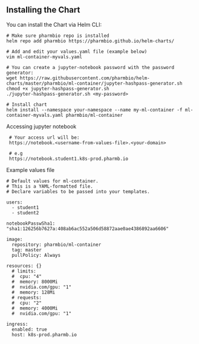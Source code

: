 ## Installing the Chart
You can install the Chart via Helm CLI:

    # Make sure pharmbio repo is installed
    helm repo add pharmbio https://pharmbio.github.io/helm-charts/

    # Add and edit your values.yaml file (example below)
    vim ml-container-myvals.yaml
    
    # You can create a jupyter-notebook password with the password generator:
    wget https://raw.githubusercontent.com/pharmbio/helm-charts/master/pharmbio/ml-container/jupyter-hashpass-generator.sh 
    chmod +x jupyter-hashpass-generator.sh
    ./jupyter-hashpass-generator.sh <my-password>

    # Install chart 
    helm install --namespace your-namespace --name my-ml-container -f ml-container-myvals.yaml pharmbio/ml-container


Accessing jupyter notebook

     # Your access url will be:
     https://notebook.<username-from-values-file>.<your-domain>

     # e.g
     https://notebook.student1.k8s-prod.pharmb.io


Example values file

```
# Default values for ml-container.
# This is a YAML-formatted file.
# Declare variables to be passed into your templates.

users:
  - student1
  - student2

notebookPasswSha1: "sha1:126256b7627a:408ab6ac552a506d58872aae0ae4386892aa6606"

image:
  repository: pharmbio/ml-container
  tag: master
  pullPolicy: Always

resources: {}
  # limits:
  #  cpu: "4"
  #  memory: 8000Mi
  #  nvidia.com/gpu: "1"
  #  memory: 128Mi
  # requests:
  #  cpu: "2"
  #  memory: 4000Mi
  #  nvidia.com/gpu: "1"

ingress:
  enabled: true
  host: k8s-prod.pharmb.io
```
